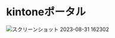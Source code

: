 # kintoneポータル
![スクリーンショット 2023-08-31 162302](https://github.com/drivelinesub/kintone/assets/143365561/e56453f9-2803-448f-a4ec-1a8e1a97db42)
